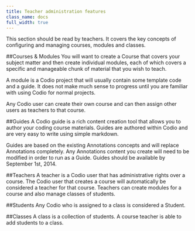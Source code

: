 ```yaml
---
title: Teacher administration features
class_name: docs
full_width: true
---
```


This section should be read by teachers. It covers the key concepts of configuring and managing courses, modules and classes.

##Courses & Modules
You will want to create a Course that covers your subject matter and then create individual modules, each of which covers a specific and manageable chunk of material that you wish to teach.

A module is a Codio project that will usually contain some template code and a guide. It does not make much sense to progress until you are familiar with using Codio for normal projects.

Any Codio user can create their own course and can then assign other users as teachers to that course.

##Guides
A Codio guide is a rich content creation tool that allows you to author your coding course materials. Guides are authored within Codio and are very easy to write using simple markdown. 

Guides are based on the existing Annotations concepts and will replace Annotations completely. Any Annotations content you create will need to be modified in order to run as a Guide. Guides should be available by September 1st, 2014.

##Teachers
A teacher is a Codio user that has administrative rights over a course. The Codio user that creates a course will automatically be considered a teacher for that course. Teachers can create modules for a course and also manage classes of students.

##Students
Any Codio who is assigned to a class is considered a Student.

##Classes
A class is a collection of students. A course teacher is able to add students to a class.